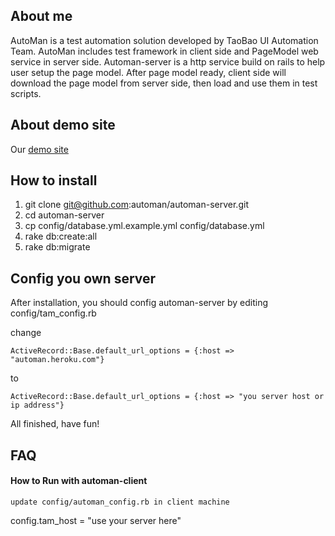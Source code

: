 ## About me ##

AutoMan is a test automation solution developed by TaoBao UI Automation Team.
AutoMan includes test framework in client side and PageModel web service in
server side.
Automan-server is a http service build on rails to help user setup the page 
model. After page model ready, client side will download the page model from 
server side, then load and use them in test scripts.

## About demo site ##
Our [demo site](http://automan.heroku.com)

## How to install ##

1. git clone git@github.com:automan/automan-server.git
2. cd automan-server 
3. cp config/database.yml.example.yml config/database.yml
4. rake db:create:all
5. rake db:migrate

## Config you own server ##

After installation, you should config automan-server by editing config/tam_config.rb

change

	ActiveRecord::Base.default_url_options = {:host => "automan.heroku.com"}

to

	ActiveRecord::Base.default_url_options = {:host => "you server host or ip address"}


All finished, have fun!


## FAQ ##

#### How to Run with automan-client ####

	update config/automan_config.rb in client machine

config.tam_host           = "use your server here"
